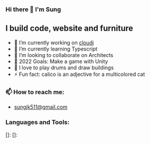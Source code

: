 ### Hi there 👋 I'm Sung

## I build code, website and furniture
- 🔭 I’m currently working on [cloudi][website]
- 🌱 I’m currently learning Typescript
- 👯 I’m looking to collaborate on Architects
- 💬 2022 Goals: Make a game with Unity
- 🥁 I love to play drums and draw buildings 
- ⚡ Fun fact: calico is an adjective for a multicolored cat

### 📫 How to reach me:
- sungjk511@gmail.com


### Languages and Tools:








[website]: https://cloudi.shop/
[]:
[]:

